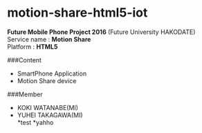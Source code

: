 # motion-share-html5-iot
**Future Mobile Phone Project 2016** (Future University HAKODATE)  
Service name : **Motion Share**  
Platform : **HTML5**  

###Content  
* SmartPhone Application  
* Motion Share device  

###Member  
* KOKI WATANABE(MI)  
* YUHEI TAKAGAWA(MI)  
*test
*yahho


